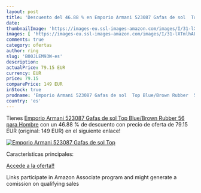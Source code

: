 ```yaml
---
layout: post
title: 'Descuento del 46.88 % en Emporio Armani 523087 Gafas de sol  Top '
date: 
thumbnailImage: 'https://images-eu.ssl-images-amazon.com/images/I/31-lXTmlhAL._SL200_.jpg'
images: [ 'https://images-eu.ssl-images-amazon.com/images/I/31-lXTmlhAL._SL200_.jpg' ]
comments: true
category: ofertas
author: ring
slug: 'B00JLEM93W-es'
description:
actualPrice: 79.15 EUR
currency: EUR
price: 79.15
comparePrice: 149 EUR
inStock: true
prodname: 'Emporio Armani 523087 Gafas de sol  Top Blue/Brown Rubber  56 para Hombre'
country: 'es'
---
```


Tienes [Emporio Armani 523087 Gafas de sol  Top Blue/Brown Rubber  56 para Hombre](https://www.amazon.es/dp/B00JLEM93W/?tag=tolees-21) con un 46.88 % de descuento con precio de oferta de 79.15 EUR (original: 149 EUR) en el siguiente enlace!

[![Emporio Armani 523087 Gafas de sol  Top ](https://images-eu.ssl-images-amazon.com/images/I/31-lXTmlhAL._SL200_.jpg)](https://www.amazon.es/dp/B00JLEM93W/?tag=tolees-21)

Características principales:


[Accede a la oferta!!](https://www.amazon.es/dp/B00JLEM93W/?tag=tolees-21)

Links participate in Amazon Associate program and might generate a comission on qualifying sales


